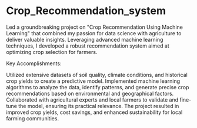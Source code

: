 # Crop_Recommendation_system
Led a groundbreaking project on "Crop Recommendation Using Machine Learning" that combined my passion for data science with agriculture to deliver valuable insights. Leveraging advanced machine learning techniques, I developed a robust recommendation system aimed at optimizing crop selection for farmers.

Key Accomplishments:

Utilized extensive datasets of soil quality, climate conditions, and historical crop yields to create a predictive model.
Implemented machine learning algorithms to analyze the data, identify patterns, and generate precise crop recommendations based on environmental and geographical factors.
Collaborated with agricultural experts and local farmers to validate and fine-tune the model, ensuring its practical relevance.
The project resulted in improved crop yields, cost savings, and enhanced sustainability for local farming communities.
